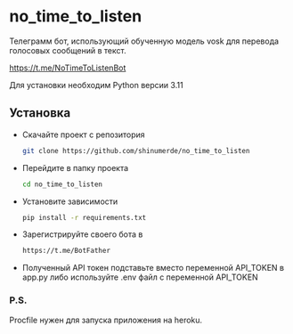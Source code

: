 # no_time_to_listen

Телеграмм бот, использующий обученную модель vosk для перевода голосовых сообщений в текст.

https://t.me/NoTimeToListenBot

Для установки необходим Python версии 3.11

## Установка

- Скачайте проект с репозитория 
  ```sh 
  git clone https://github.com/shinumerde/no_time_to_listen
  ```
- Перейдите в папку проекта
  ```sh
  cd no_time_to_listen
  ```
- Установите зависимости
  ```sh
  pip install -r requirements.txt
  ```
- Зарегистрируйте своего бота в
  ```sh
  https://t.me/BotFather
  ```
- Полученный API токен подставьте вместо переменной API_TOKEN в app.py либо используйте .env файл с переменной API_TOKEN

### P.S.
Procfile нужен для запуска приложения на heroku.
